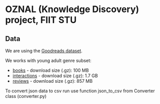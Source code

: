 # OZNAL (Knowledge Discovery) project, FIIT STU

## Data

We are using the [Goodreads dataset](https://sites.google.com/eng.ucsd.edu/ucsdbookgraph/home?authuser=0).

We works with young adult genre subset:
- [books](https://drive.google.com/uc?id=1gH7dG4yQzZykTpbHYsrw2nFknjUm0Mol) - download size (.gz): 100 MB
- [interactions](https://drive.google.com/uc?id=1NNX7SWcKahezLFNyiW88QFPAqOAYP5qg) - download size (.gz): 1.7 GB
- [reviews](https://drive.google.com/uc?id=1M5iqCZ8a7rZRtsmY5KQ5rYnP9S0bQJVo) - download size (.gz): 857 MB


To convert json data to csv run use function json_to_csv from Converter class (converter.py)
